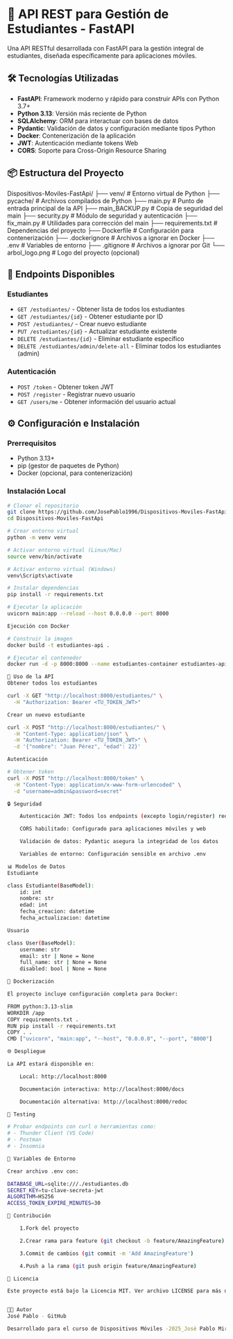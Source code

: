 # 🚀 API REST para Gestión de Estudiantes - FastAPI

Una API RESTful desarrollada con FastAPI para la gestión integral de estudiantes, diseñada específicamente para aplicaciones móviles.

## 🛠️ Tecnologías Utilizadas

- **FastAPI**: Framework moderno y rápido para construir APIs con Python 3.7+
- **Python 3.13**: Versión más reciente de Python
- **SQLAlchemy**: ORM para interactuar con bases de datos
- **Pydantic**: Validación de datos y configuración mediante tipos Python
- **Docker**: Contenerización de la aplicación
- **JWT**: Autenticación mediante tokens Web
- **CORS**: Soporte para Cross-Origin Resource Sharing

## 📦 Estructura del Proyecto

Dispositivos-Moviles-FastApi/
├── venv/ # Entorno virtual de Python
├── pycache/ # Archivos compilados de Python
├── main.py # Punto de entrada principal de la API
├── main_BACKUP.py # Copia de seguridad del main
├── security.py # Módulo de seguridad y autenticación
├── fix_main.py # Utilidades para corrección del main
├── requirements.txt # Dependencias del proyecto
├── Dockerfile # Configuración para contenerización
├── .dockerignore # Archivos a ignorar en Docker
├── .env # Variables de entorno
├── .gitignore # Archivos a ignorar por Git
└── arbol_logo.png # Logo del proyecto (opcional)


## 🔌 Endpoints Disponibles

### Estudiantes
- `GET /estudiantes/` - Obtener lista de todos los estudiantes
- `GET /estudiantes/{id}` - Obtener estudiante por ID
- `POST /estudiantes/` - Crear nuevo estudiante
- `PUT /estudiantes/{id}` - Actualizar estudiante existente
- `DELETE /estudiantes/{id}` - Eliminar estudiante específico
- `DELETE /estudiantes/admin/delete-all` - Eliminar todos los estudiantes (admin)

### Autenticación
- `POST /token` - Obtener token JWT
- `POST /register` - Registrar nuevo usuario
- `GET /users/me` - Obtener información del usuario actual

## ⚙️ Configuración e Instalación

### Prerrequisitos
- Python 3.13+
- pip (gestor de paquetes de Python)
- Docker (opcional, para contenerización)

### Instalación Local
```bash
# Clonar el repositorio
git clone https://github.com/JosePablo1996/Dispositivos-Moviles-FastApi.git
cd Dispositivos-Moviles-FastApi

# Crear entorno virtual
python -m venv venv

# Activar entorno virtual (Linux/Mac)
source venv/bin/activate

# Activar entorno virtual (Windows)
venv\Scripts\activate

# Instalar dependencias
pip install -r requirements.txt

# Ejecutar la aplicación
uvicorn main:app --reload --host 0.0.0.0 --port 8000

Ejecución con Docker

# Construir la imagen
docker build -t estudiantes-api .

# Ejecutar el contenedor
docker run -d -p 8000:8000 --name estudiantes-container estudiantes-api

🚀 Uso de la API
Obtener todos los estudiantes

curl -X GET "http://localhost:8000/estudiantes/" \
  -H "Authorization: Bearer <TU_TOKEN_JWT>"

Crear un nuevo estudiante

curl -X POST "http://localhost:8000/estudiantes/" \
  -H "Content-Type: application/json" \
  -H "Authorization: Bearer <TU_TOKEN_JWT>" \
  -d '{"nombre": "Juan Pérez", "edad": 22}'

Autenticación

# Obtener token
curl -X POST "http://localhost:8000/token" \
  -H "Content-Type: application/x-www-form-urlencoded" \
  -d "username=admin&password=secret"

🔒 Seguridad

    Autenticación JWT: Todos los endpoints (excepto login/register) requieren token

    CORS habilitado: Configurado para aplicaciones móviles y web

    Validación de datos: Pydantic asegura la integridad de los datos

    Variables de entorno: Configuración sensible en archivo .env

📊 Modelos de Datos
Estudiante

class Estudiante(BaseModel):
    id: int
    nombre: str
    edad: int
    fecha_creacion: datetime
    fecha_actualizacion: datetime

Usuario

class User(BaseModel):
    username: str
    email: str | None = None
    full_name: str | None = None
    disabled: bool | None = None

🐳 Dockerización

El proyecto incluye configuración completa para Docker:

FROM python:3.13-slim
WORKDIR /app
COPY requirements.txt .
RUN pip install -r requirements.txt
COPY . .
CMD ["uvicorn", "main:app", "--host", "0.0.0.0", "--port", "8000"]

🌐 Despliegue

La API estará disponible en:

    Local: http://localhost:8000

    Documentación interactiva: http://localhost:8000/docs

    Documentación alternativa: http://localhost:8000/redoc

🧪 Testing

# Probar endpoints con curl o herramientas como:
# - Thunder Client (VS Code)
# - Postman
# - Insomnia

📝 Variables de Entorno

Crear archivo .env con:

DATABASE_URL=sqlite:///./estudiantes.db
SECRET_KEY=tu-clave-secreta-jwt
ALGORITHM=HS256
ACCESS_TOKEN_EXPIRE_MINUTES=30

🤝 Contribución

    1.Fork del proyecto

    2.Crear rama para feature (git checkout -b feature/AmazingFeature)

    3.Commit de cambios (git commit -m 'Add AmazingFeature')

    4.Push a la rama (git push origin feature/AmazingFeature)

📄 Licencia

Este proyecto está bajo la Licencia MIT. Ver archivo LICENSE para más detalles.


👨‍💻 Autor
José Pablo - GitHub

Desarrollado para el curso de Dispositivos Móviles -2025_José Pablo Miranda Quintanilla



